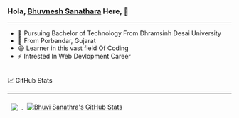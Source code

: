### Hola, <a href="https://www.linkedin.com/in/bhuvisanathara/" target="_blank">Bhuvnesh Sanathara</a> Here, 👋
<hr>

- 👯 Pursuing Bachelor of Technology From Dhramsinh Desai University
- 💬 From Porbandar, Gujarat
- 😄 Learner in this vast field Of Coding
- ⚡ Intrested In Web Devlopment Career

<br>
📈 GitHub Stats
<hr>
<a href="https://github.com/bhuvisanathra">
  <img align="center" style="margin:0.5rem" src="https://github-readme-stats.vercel.app/api/top-langs/?username=bhuvisanathra&hide=html,css&title_color=6c9ff4&text_color=35aea1&icon_color=be90f2&bg_color=1b1a26" />
</a>

<padding left="2px">
<a href="https://github.com/bhuvisanathra">
  <img align="center" style="margin:0.5rem" src="https://github-readme-stats.vercel.app/api?username=bhuvisanathra&show_icons=true&theme=tokyonight&line_height=27&count_private=true" alt="Bhuvi Sanathra's GitHub Stats" />
</a>
